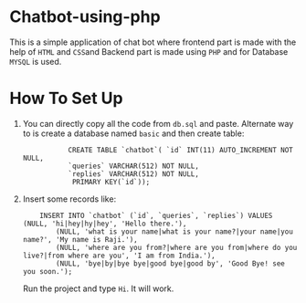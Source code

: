 # Chatbot-using-php

This is a simple application of chat bot where frontend part is made with the help of `HTML` and `CSS`and Backend part is made using `PHP` and for Database `MYSQL` is used.


# How To Set Up
  1. You can directly copy all the code from `db.sql` and paste. Alternate way to is create a database named `basic` and then create table:
  
					CREATE TABLE `chatbot`( `id` INT(11) AUTO_INCREMENT NOT NULL,
					`queries` VARCHAR(512) NOT NULL,
					`replies` VARCHAR(512) NOT NULL,
					 PRIMARY KEY(`id`));
 
 2. Insert some records like:
 	
			INSERT INTO `chatbot` (`id`, `queries`, `replies`) VALUES (NULL, 'hi|hey|hy|hey', 'Hello there.'),
				(NULL, 'what is your name|what is your name?|your name|you name?', 'My name is Raji.'),
				(NULL, 'where are you from?|where are you from|where do you live?|from where are you', 'I am from India.'),
				(NULL, 'bye|by|bye bye|good bye|good by', 'Good Bye! see you soon.');
				
	Run the project and type `Hi`. It will work.
	
